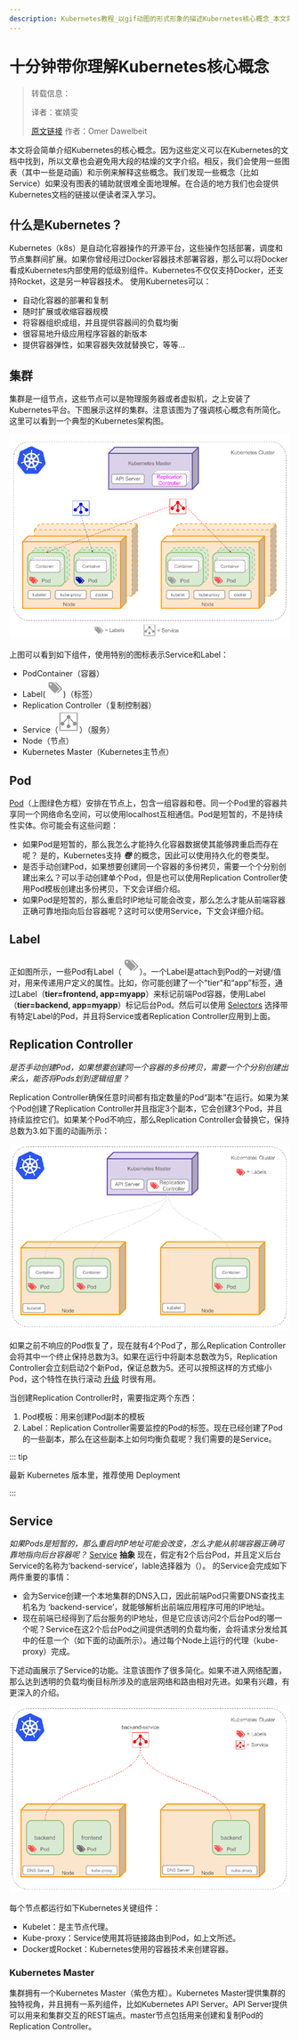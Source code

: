 ```yaml
---
description: Kubernetes教程_以gif动图的形式形象的描述Kubernetes核心概念_本文将会简单介绍Kubernetes的核心概念_因为这些定义可以在Kubernetes的文档中找到_所以文章也会避免用大段的枯燥的文字介绍。相反，我们会使用一些图表（其中一些是动画）和示例来解释这些概念。我们发现一些概念（比如Service）如果没有图表的辅助就很难全面地理解。在合适的地方我们也会提供Kubernetes文档的链接以便读者深入学习。
---
```


# 十分钟带你理解Kubernetes核心概念

> 转载信息：
>
> 译者：崔婧雯
>
> [原文链接](http://omerio.com/2015/12/18/learn-the-kubernetes-key-concepts-in-10-minutes/) 作者：Omer Dawelbeit


本文将会简单介绍Kubernetes的核心概念。因为这些定义可以在Kubernetes的文档中找到，所以文章也会避免用大段的枯燥的文字介绍。相反，我们会使用一些图表（其中一些是动画）和示例来解释这些概念。我们发现一些概念（比如Service）如果没有图表的辅助就很难全面地理解。在合适的地方我们也会提供Kubernetes文档的链接以便读者深入学习。

## 什么是Kubernetes？

Kubernetes（k8s）是自动化容器操作的开源平台，这些操作包括部署，调度和节点集群间扩展。如果你曾经用过Docker容器技术部署容器，那么可以将Docker看成Kubernetes内部使用的低级别组件。Kubernetes不仅仅支持Docker，还支持Rocket，这是另一种容器技术。
使用Kubernetes可以：
* 自动化容器的部署和复制
* 随时扩展或收缩容器规模
* 将容器组织成组，并且提供容器间的负载均衡
* 很容易地升级应用程序容器的新版本
* 提供容器弹性，如果容器失效就替换它，等等...

## 集群

集群是一组节点，这些节点可以是物理服务器或者虚拟机，之上安装了Kubernetes平台。下图展示这样的集群。注意该图为了强调核心概念有所简化。这里可以看到一个典型的Kubernetes架构图。

![Kubernetes教程：Kubernetes架构图](./k8s-core-concepts.assets/d7ce07842371eab180725bab5164ec17.png)

上图可以看到如下组件，使用特别的图标表示Service和Label：

* PodContainer（容器）
* Label(![label](./k8s-core-concepts.assets/label.png))（标签）
* Replication Controller（复制控制器）
* Service（![enter image description here](./k8s-core-concepts.assets/service.png)）（服务）
* Node（节点）
* Kubernetes Master（Kubernetes主节点）



## Pod

[Pod](https://kubernetes.io/docs/concepts/workloads/pods/pod-overview/)（上图绿色方框）安排在节点上，包含一组容器和卷。同一个Pod里的容器共享同一个网络命名空间，可以使用localhost互相通信。Pod是短暂的，不是持续性实体。你可能会有这些问题：

- 如果Pod是短暂的，那么我怎么才能持久化容器数据使其能够跨重启而存在呢？ 是的，Kubernetes支持 ***卷*** 的概念，因此可以使用持久化的卷类型。
- 是否手动创建Pod，如果想要创建同一个容器的多份拷贝，需要一个个分别创建出来么？可以手动创建单个Pod，但是也可以使用Replication Controller使用Pod模板创建出多份拷贝，下文会详细介绍。
- 如果Pod是短暂的，那么重启时IP地址可能会改变，那么怎么才能从前端容器正确可靠地指向后台容器呢？这时可以使用Service，下文会详细介绍。



## Label

正如图所示，一些Pod有Label（![enter image description here](./k8s-core-concepts.assets/label-20190731101545553.png)）。一个Label是attach到Pod的一对键/值对，用来传递用户定义的属性。比如，你可能创建了一个"tier"和“app”标签，通过Label（**tier=frontend, app=myapp**）来标记前端Pod容器，使用Label（**tier=backend, app=myapp**）标记后台Pod。然后可以使用 [Selectors](https://kubernetes.io/docs/concepts/overview/working-with-objects/labels/) 选择带有特定Label的Pod，并且将Service或者Replication Controller应用到上面。



## Replication Controller

*是否手动创建Pod，如果想要创建同一个容器的多份拷贝，需要一个个分别创建出来么，能否将Pods划到逻辑组里？*

Replication Controller确保任意时间都有指定数量的Pod“副本”在运行。如果为某个Pod创建了Replication Controller并且指定3个副本，它会创建3个Pod，并且持续监控它们。如果某个Pod不响应，那么Replication Controller会替换它，保持总数为3.如下面的动画所示：

![Kubernetes教程：Replication Controller](./k8s-core-concepts.assets/03d07039d9fc80c0f692d6176f65936e.gif)

如果之前不响应的Pod恢复了，现在就有4个Pod了，那么Replication Controller会将其中一个终止保持总数为3。如果在运行中将副本总数改为5，Replication Controller会立刻启动2个新Pod，保证总数为5。还可以按照这样的方式缩小Pod，这个特性在执行滚动 [升级](https://kubernetes.io/docs/concepts/workloads/controllers/replicationcontroller/#rolling_updates) 时很有用。

当创建Replication Controller时，需要指定两个东西：

1. Pod模板：用来创建Pod副本的模板
2. Label：Replication Controller需要监控的Pod的标签。现在已经创建了Pod的一些副本，那么在这些副本上如何均衡负载呢？我们需要的是Service。

::: tip

最新 Kubernetes 版本里，推荐使用 Deployment

:::



## Service

*如果Pods是短暂的，那么重启时IP地址可能会改变，怎么才能从前端容器正确可靠地指向后台容器呢？*
[Service](https://kubernetes.io/docs/concepts/services-networking/service/) **抽象**
现在，假定有2个后台Pod，并且定义后台Service的名称为‘backend-service’，lable选择器为（）。 的Service会完成如下两件重要的事情：

- 会为Service创建一个本地集群的DNS入口，因此前端Pod只需要DNS查找主机名为 ‘backend-service’，就能够解析出前端应用程序可用的IP地址。
- 现在前端已经得到了后台服务的IP地址，但是它应该访问2个后台Pod的哪一个呢？Service在这2个后台Pod之间提供透明的负载均衡，会将请求分发给其中的任意一个（如下面的动画所示）。通过每个Node上运行的代理（kube-proxy）完成。



下述动画展示了Service的功能。注意该图作了很多简化。如果不进入网络配置，那么达到透明的负载均衡目标所涉及的底层网络和路由相对先进。如果有兴趣，有更深入的介绍。

![Kubernetes教程：Service](./k8s-core-concepts.assets/e7a273fcdc03d2417b354b60c253552f.gif)

每个节点都运行如下Kubernetes关键组件：

- Kubelet：是主节点代理。
- Kube-proxy：Service使用其将链接路由到Pod，如上文所述。
- Docker或Rocket：Kubernetes使用的容器技术来创建容器。



### Kubernetes Master

集群拥有一个Kubernetes Master（紫色方框）。Kubernetes Master提供集群的独特视角，并且拥有一系列组件，比如Kubernetes API Server。API Server提供可以用来和集群交互的REST端点。master节点包括用来创建和复制Pod的Replication Controller。
